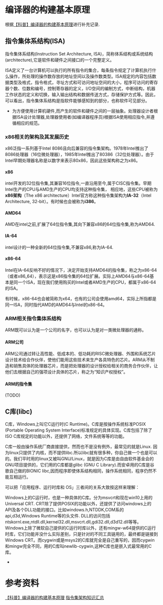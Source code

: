 # 编译器的构建基本原理
根据[【科普】编译器的构建基本原理](https://zhuanlan.zhihu.com/p/553543765)进行补充记录.
## 指令集体系结构(ISA)
指令集体系结构(Instruction Set Architecture, ISA)，简称体系结构或系统结构(architecture),它是软件和硬件之间接口的一个完整定义。

ISA定义了一台计算机可以执行的所有指令的集合，每条指令规定了计算机执行什么操作，所处理的操作数存放的地址空间以及操作数类型。ISA规定的内容包括数据类型及格式，指令格式，寻址方式和可访问地址空间的大小，程序可访问的寄存器个数、位数和编号，控制寄存器的定义，I/O空间的编制方式，中断结构，机器工作状态的定义和切换，输入输出结构和数据传送方式，存储保护方式等。因此，可以看出，指令集体系结构是指软件能够感知到的部分，也称软件可见部分。
- 为方便使用计算机硬件,而产生的软件和硬件之间的一层抽象。处理器设计者根据ISA设计处理器,处理器使用者(如编译器程序员)根据ISA使用相应指令,并遵循相应的规范。
### x86相关的架构及其发展历史
x86泛指一系列基于Intel 8086且向后兼容的指令集架构。1978年Intel推出了8086处理器（16位微处理器），1985年Intel推出了80386（32位处理器）。由于Intel早期处理器名称是以数字来表示80x86，因此这些架构称之为x86。
#### x86
intel开发的32位指令集,其兼容16位指令,一直沿用至今,属于CISC指令集。早期Intel生产的CPU与AMD生产的CPU均支持这种指令集，
相应地，这些CPU被称为**x86架构**（The x86 architecture）Intel官方称这种指令集架构为**IA-32**（Intel Architecture, 32-bit）。有时候也会被称为**i386**。

#### AMD64
AMD在intel之前,扩展了64位指令集,其向下兼容x86的64位指令集,称为AMD64.

#### IA-64
intel设计的一种全新的64位指令集,不兼容x86,称为IA-64.

#### x86-64
Intel在IA-64反响不好的情况下，决定开始支持AMD64的指令集，称之为x86-64（或者x86_64），表示这是x86指令集的64位扩展。实际上AMD64与x86-64基本是同一个ISA，现在我们使用购买的Intel或者AMD生产的CPU，都属于x86-64的ISA。

有时候，x86-64也会被简称为x64，也有的公司会使用amd64，实际上所指都是同一ISA，同时指代AMD的AMD64与Intel的x86-64。

### ARM相关指令集体系结构
ARM既可以认为是一个公司的名字，也可以认为是对一类微处理器的通称。

#### ARM公司
ARM公司通过转让高性能、低成本的、低功耗的RISC微处理器、外围和系统芯片设计技术给合作伙伴，使他们能用这些技术来生产各具特色的芯片。ARM从不制造和销售具体的处理器芯片，而是把处理器的设计授权给相关的商务合作伙伴，让他们去根据自己的强项设计具体的芯片，称之为“知识产权授权”。

#### ARM的指令集
(TODO)

## C库(libc)
C库，Windows上叫它C运行时(C Runtime)。C库是按操作系统标准POSIX (Portable Operating System Interface)标准规定的具体实现。C库包括了除了ISO C库规定的功能以外，还提供了网络，文件系统等等的功能。

C库一般由操作系统厂商直接提供，然而也不是没有例外，最常见的就是Linux. 因为linux只提供了内核，而不提供libc.所以libc就有很多种，你自己做一个也是可以的。我们平时用的linux又被叫GNU/Linux，就是因为C库是由自由软件基金会的GNU项目提供的，它们用的C库都是glibc (GNU C Library).而安卓用的C库是谷歌自己做的BIONIC libc,因而程序即使体系结构相同，操作系统相同，程序仍然不能互相运行。

可以把「应用程序、运行时库和 OS」三者间的关系大致按这样来理解：



Windows上的C运行时，也是一种具体的C库。分为msvcrt和现在win10上用的Universal CRT. CRT除了提供POSIX的功能以外，还提供了访问windows上的API及各个DLL功能的接口。比如windows.h,NTDDK,COM系的api,d3d,Windows Runtime等的头文件. DLL的访问包括ntskornl.exe,ntdll.dll,kernel32.dll,msvcrt.dll,gdi32.dll,d3d12.dll等等。Windows上除了微软自己提供的C运行时库以外，还有mingw-w64提供的C运行时库，它们功能并没什么实际差别，只是针对的不同工具链用的，最终都是链接到Windows CRT。而cygwin或是msys2的C库就完全是自己重写的，因而cygwin和mingw完全不同，用的C库叫newlib-cygwin,这种C库也是嵌入式最常用的C库。


-

# 参考资料
[【科普】编译器的构建基本原理](https://zhuanlan.zhihu.com/p/553543765)
[指令集架构知识汇总](https://zhuanlan.zhihu.com/p/567454627)
